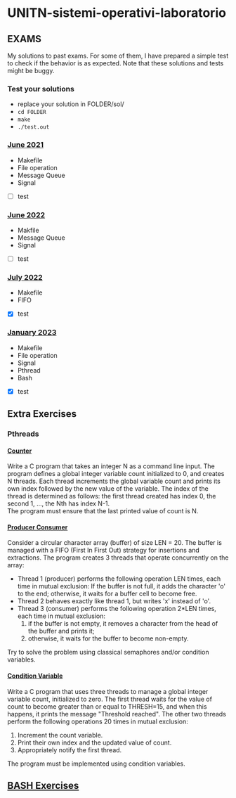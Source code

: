 # UNITN-sistemi-operativi-laboratorio

## EXAMS
My solutions to past exams. For some of them, I have prepared a simple test to check if the behavior is as expected. Note that these solutions and tests might be buggy.

### Test your solutions
- replace your solution in FOLDER/sol/ 
- `cd FOLDER`
- `make`
- `./test.out`

### [June 2021](exams/202106b/) 
- Makefile
- File operation
- Message Queue
- Signal
- [ ] test

### [June 2022](exams/202206/)
- Makfile
- Message Queue
- Signal
- [ ] test

### [July 2022](exams/202207/)
- Makefile
- FIFO
- [x] test

### [January 2023](exams/202301/)
- Makefile
- File operation
- Signal
- Pthread
- Bash
- [x] test

## Extra Exercises

### Pthreads

#### [Counter](pthread/counter)
Write a C program that takes an integer N as a command line input.
The program defines a global integer variable count initialized to 0, and creates N threads. Each thread increments the global variable count and prints its own index followed by the new value of the variable. The index of the thread is determined as follows: the first thread created has index 0, the second 1, ..., the Nth has index N-1. \
The program must ensure that the last printed value of count is N.

#### [Producer Consumer](pthread/producer_consumer)
Consider a circular character array (buffer) of size LEN = 20. The buffer is managed with a FIFO (First In First Out) strategy for insertions and extractions. The program creates 3 threads that operate concurrently on the array:

- Thread 1 (producer) performs the following operation LEN times, each time in mutual exclusion:
If the buffer is not full, it adds the character 'o' to the end; otherwise, it waits for a buffer cell to become free.
- Thread 2 behaves exactly like thread 1, but writes 'x' instead of 'o'.
- Thread 3 (consumer) performs the following operation 2*LEN times, each time in mutual exclusion: 
    1. if the buffer is not empty, it removes a character from the head of the buffer and prints it; 
    2. otherwise, it waits for the buffer to become non-empty.
 

Try to solve the problem using classical semaphores and/or condition variables.

#### [Condition Variable](phtread/condition_variable)
Write a C program that uses three threads to manage a global integer variable count, initialized to zero.
The first thread waits for the value of count to become greater than or equal to THRESH=15, and when this happens, it prints the message "Threshold reached".
The other two threads perform the following operations 20 times in mutual exclusion:
1. Increment the count variable.
2. Print their own index and the updated value of count.
3. Appropriately notify the first thread. 


The program must be implemented using condition variables.

## [BASH Exercises](/bash/README.md)

